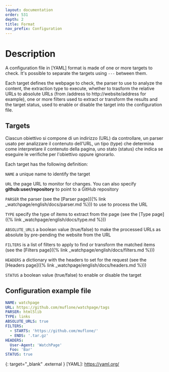 ```yaml
---
layout: documentation
order: 531
depth: 2
title: Format
nav_prefix: Configuration
---
```

# Description

A configuration file in [YAML] format is made of one or more targets to check.
It's possible to separate the targets using `---` between them.

Each target defines the webpage to check, the parser to use to analyze the
content, the extraction type to execute, whether to trasform the relative
URLs to absolute URLs (from /address to http://website/address for example),
one or more filters used to extract or transform the results and the target
status, used to enable or disable the target into the
configuration file.

## Targets

Ciascun obiettivo si compone di un indirizzo (URL) da controllare, un parser
usato per analizzare il contenuto dell'URL, un tipo (type) che determina come
interpretare il contenuto della pagina, uno stato (status) che indica se
eseguire le verifiche per l'obiettivo oppure ignorarlo.

Each target has the following definition:

`NAME` a unique name to identify the target

`URL` the page URL to monitor for changes.
You can also specify **github:user/repository** to point to a
GitHub repository

`PARSER` the parser
(see the [Parser page]({% link _watchpage/english/docs/parser.md %}))
to use to process the URL

`TYPE` specify the type of items to extract from the page
(see the [Type page]({% link _watchpage/english/docs/type.md %}))

`ABSOLUTE_URLS` a boolean value (true/false) to make the processed URLs as
absolute by pre-pending the website from the URL

`FILTERS` is a list of filters to apply to find or transform the matched
items
(see the [Filters page]({% link _watchpage/english/docs/filters.md %}))

`HEADERS` a dictionary with the headers to set for the request
(see the [Headers page]({% link _watchpage/english/docs/headers.md %}))

`STATUS` a boolean value (true/false) to enable or disable the target

## Configuration example file

```yaml
NAME: watchpage
URL: https://github.com/muflone/watchpage/tags
PARSER: html5lib
TYPE: links
ABSOLUTE_URLS: true
FILTERS:
  - STARTS: 'https://github.com/muflone/'
  - ENDS: '.tar.gz'
HEADERS:
  User-Agent: 'WatchPage'
  Foo: 'Bar'
STATUS: true
```

{: target="_blank" .external }
[YAML]: https://yaml.org/
